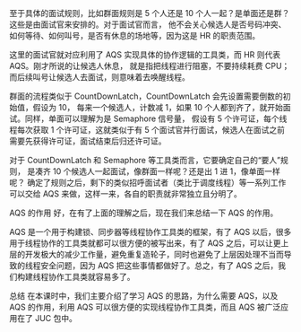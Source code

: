 至于具体的面试规则，比如群面规则是 5 个人还是 10 个人一起？是单面还是群？这些是由面试官来安排的。对于面试官而言，
他不会关心候选人是否号码冲突、如何等待、如何叫号，是否有休息的场地等，因为这是 HR 的职责范围。

这里的面试官就对应利用了 AQS 实现具体的协作逻辑的工具类，而 HR 则代表 AQS。刚才所说的让候选人休息，
就是指把线程进行阻塞，不要持续耗费 CPU；而后续叫号让候选人去面试，则意味着去唤醒线程。

群面的流程类似于 CountDownLatch，CountDownLatch 会先设置需要倒数的初始值，假设为 10，
每来一个候选人，计数减 1，如果 10 个人都到齐了，就开始面试。同样，单面可以理解为是 Semaphore 信号量，
假设有 5 个许可证，每个线程每次获取 1 个许可证，这就类似于有 5 个面试官并行面试，候选人在面试之前需要先获得许可证，面试结束后归还许可证。

对于 CountDownLatch 和 Semaphore 等工具类而言，它要确定自己的“要人”规则，
是凑齐 10 个候选人一起面试，像群面一样呢？还是出 1 进 1，像单面一样呢？
确定了规则之后，剩下的类似招呼面试者（类比于调度线程）等一系列工作可以交给 AQS 来做，这样一来，各自的职责就非常独立且分明了。

AQS 的作用
好，在有了上面的理解之后，现在我们来总结一下 AQS 的作用。

AQS 是一个用于构建锁、同步器等线程协作工具类的框架，有了 AQS 以后，很多用于线程协作的工具类就都可以很方便的被写出来，有了 AQS 之后，可以让更上层的开发极大的减少工作量，避免重复造轮子，同时也避免了上层因处理不当而导致的线程安全问题，因为 AQS 把这些事情都做好了。总之，有了 AQS 之后，我们构建线程协作工具类就容易多了。

总结
在本课时中，我们主要介绍了学习 AQS 的思路，为什么需要 AQS，以及 AQS 的作用，利用 AQS 可以很方便的实现线程协作工具类，而且 AQS 被广泛应用在了 JUC 包中。